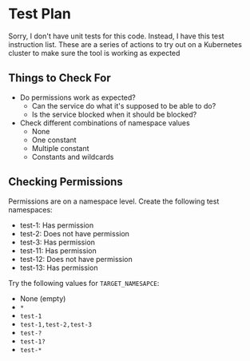 # Test Plan

Sorry, I don't have unit tests for this code.
Instead, I have this test instruction list.
These are a series of actions to try out on a Kubernetes cluster
to make sure the tool is working as expected

## Things to Check For

- Do permissions work as expected?
  - Can the service do what it's supposed to be able to do?
  - Is the service blocked when it should be blocked?
- Check different combinations of namespace values
  - None
  - One constant
  - Multiple constant
  - Constants and wildcards

## Checking Permissions

Permissions are on a namespace level. Create the following test namespaces:

- test-1: Has permission
- test-2: Does not have permission
- test-3: Has permission
- test-11: Has permission
- test-12: Does not have permission
- test-13: Has permission

Try the following values for `TARGET_NAMESAPCE`:

- None (empty)
- `*`
- `test-1`
- `test-1,test-2,test-3`
- `test-?`
- `test-1?`
- `test-*`
 